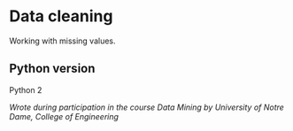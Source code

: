 # Data cleaning  
Working with missing values.

## Python version

Python 2


*Wrote during participation in the course Data Mining by University of Notre Dame, College of Engineering*
